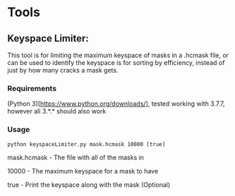 # Tools

## Keyspace Limiter:

This tool is for limiting the maximum keyspace of masks in a .hcmask file, or can be used to identify the keyspace is for sorting by efficiency, instead of just by how many cracks a mask gets.

### Requirements
(Python 3)[https://www.python.org/downloads/], tested working with 3.7.7, however all 3.\*.\* should also work

### Usage
```
python keyspaceLimiter.py mask.hcmask 10000 [true]
```
mask.hcmask - The file with all of the masks in

10000 - The maximum keyspace for a mask to have

true - Print the keyspace along with the mask (Optional)
